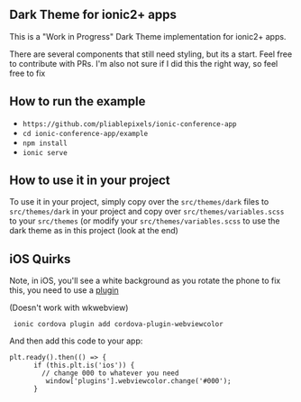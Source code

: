 Dark Theme for ionic2+ apps
----------------------------

This is a "Work in Progress" Dark Theme implementation for ionic2+ apps.

There are several components that still need styling, but its a start. Feel free to contribute with PRs. I'm also not sure if I did this the right way, so feel free to fix

How to run the example
------------------------
* `https://github.com/pliablepixels/ionic-conference-app`
* `cd ionic-conference-app/example`
* `npm install`
* `ionic serve`


How to use it in your project
-----------------------------
To use it in your project, simply copy over the `src/themes/dark` files to `src/themes/dark` in your project and copy over `src/themes/variables.scss` to your `src/themes` (or modify your `src/themes/variables.scss` to use the dark theme as in this project (look at the end)



iOS Quirks
-----------
Note, in iOS, you'll see a white background as you rotate the phone to fix this, you need to use a [plugin](https://github.com/EddyVerbruggen/cordova-plugin-webviewcolor) 

(Doesn't work with wkwebview)

```
 ionic cordova plugin add cordova-plugin-webviewcolor
 ```

 And then add this code to your app:

```
plt.ready().then(() => {
      if (this.plt.is('ios')) {
        // change 000 to whatever you need
         window['plugins'].webviewcolor.change('#000');
      }
```